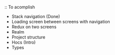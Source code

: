 :: To acomplish

- Stack navigation (Done) 
- Loading screen between screens with navigation
- Redux on two screens
- Realm 
- Project structure
- Hocs (Intro)
- Types